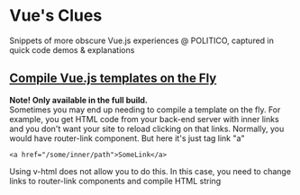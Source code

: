 # Vue's Clues

Snippets of more obscure Vue.js experiences @ POLITICO, captured in quick code demos & explanations

## [Compile Vue.js templates on the Fly](https://codepen.io/ivan-shtyrliaev/pen/NWGdLYx)

**Note! Only available in the full build.**  
Sometimes you may end up needing to compile a template on the fly. For example, you get HTML code from your back-end server with inner links and you don't want your site to reload clicking on that links. Normally, you would have router-link component. But here it's just tag link "a"

    <a href="/some/inner/path">SomeLink</a>
Using v-html does not allow you to do this. In this case, you need to change links to router-link components and compile HTML string